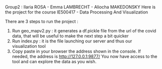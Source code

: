 Group2 : Ilaria ROSA - Emma LAMBRECHT - Aliocha MAKEDONSKY
Here is the project for the course IE500417 - Data Processing And Visualization

There are 3 steps to run the project : 
1. Run geo_mapv2.py : it generates a df.pickle file from the url of the covid data, that will be useful to make the next step a bit quicker
2. Run index.py : it is the file launching our server and thus our visualization tool 
3. Copy paste in your browser the address shown in the console. If needed, the address is http://127.0.0.1:9877/ 
You now have access to the tool and can explore the data as you wish.